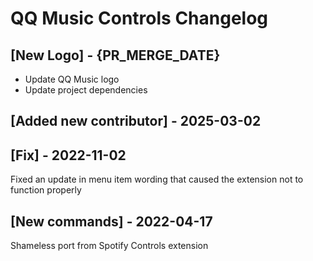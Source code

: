 # QQ Music Controls Changelog

## [New Logo] - {PR_MERGE_DATE}

- Update QQ Music logo
- Update project dependencies

## [Added new contributor] - 2025-03-02

## [Fix] - 2022-11-02

Fixed an update in menu item wording that caused the extension not to function properly

## [New commands] - 2022-04-17

Shameless port from Spotify Controls extension
